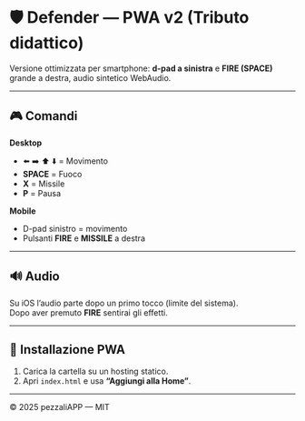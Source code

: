 # 🛡️ Defender — PWA v2 (Tributo didattico)

Versione ottimizzata per smartphone: **d-pad a sinistra** e **FIRE (SPACE)** grande a destra, audio sintetico WebAudio.

---

## 🎮 Comandi

**Desktop**
- ⬅️ ➡️ ⬆️ ⬇️ = Movimento
- **SPACE** = Fuoco
- **X** = Missile
- **P** = Pausa

**Mobile**
- D-pad sinistro = movimento
- Pulsanti **FIRE** e **MISSILE** a destra

---

## 🔊 Audio
Su iOS l’audio parte dopo un primo tocco (limite del sistema).  
Dopo aver premuto **FIRE** sentirai gli effetti.

---

## 📲 Installazione PWA
1. Carica la cartella su un hosting statico.  
2. Apri `index.html` e usa **“Aggiungi alla Home”**.

---

© 2025 pezzaliAPP — MIT
